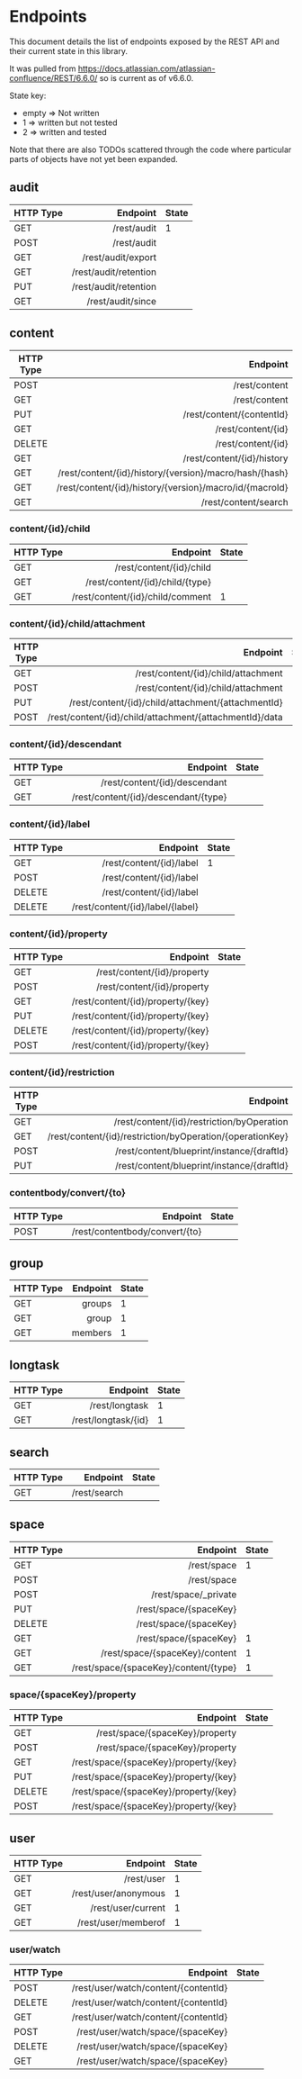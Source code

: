 # Endpoints

This document details the list of endpoints exposed by the REST API and their current 
state in this library.

It was pulled from https://docs.atlassian.com/atlassian-confluence/REST/6.6.0/ so 
is current as of v6.6.0.

State key:
- empty => Not written
- 1 => written but not tested
- 2 => written and tested

Note that there are also TODOs scattered through the code where particular parts of
objects have not yet been expanded.

## audit

| HTTP Type | Endpoint                                                | State |
|-----------|--------------------------------------------------------:|-------|
|GET        |/rest/audit                                              | 1     |
|POST       |/rest/audit                                              |       |
|GET        |/rest/audit/export                                       |       |
|GET        |/rest/audit/retention                                    |       |
|PUT        |/rest/audit/retention                                    |       |
|GET        |/rest/audit/since                                        |       |

## content

| HTTP Type | Endpoint                                                | State |
|-----------|--------------------------------------------------------:|-------|
|POST       |/rest/content                                            |       |
|GET        |/rest/content                                            | 1     |
|PUT        |/rest/content/{contentId}                                | 1     |
|GET        |/rest/content/{id}                                       | 1     |
|DELETE     |/rest/content/{id}                                       |       |
|GET        |/rest/content/{id}/history                               |       |
|GET        |/rest/content/{id}/history/{version}/macro/hash/{hash}   |       |
|GET        |/rest/content/{id}/history/{version}/macro/id/{macroId}  |       |
|GET        |/rest/content/search                                     | 1     |

### content/{id}/child

| HTTP Type | Endpoint                                                | State |
|-----------|--------------------------------------------------------:|-------|
|GET        |/rest/content/{id}/child                                 |       |
|GET        |/rest/content/{id}/child/{type}                          |       |
|GET        |/rest/content/{id}/child/comment                         | 1     |

### content/{id}/child/attachment

| HTTP Type | Endpoint                                                | State |
|-----------|--------------------------------------------------------:|-------|
|GET        |/rest/content/{id}/child/attachment                      | 1     |
|POST       |/rest/content/{id}/child/attachment                      |       |
|PUT        |/rest/content/{id}/child/attachment/{attachmentId}       |       |
|POST       |/rest/content/{id}/child/attachment/{attachmentId}/data  |       |

### content/{id}/descendant

| HTTP Type | Endpoint                                                | State |
|-----------|--------------------------------------------------------:|-------|
|GET        |/rest/content/{id}/descendant                            |       |
|GET        |/rest/content/{id}/descendant/{type}                     |       |

### content/{id}/label

| HTTP Type | Endpoint                                                | State |
|-----------|--------------------------------------------------------:|-------|
|GET        |/rest/content/{id}/label                                 | 1     |
|POST       |/rest/content/{id}/label                                 |       |
|DELETE     |/rest/content/{id}/label                                 |       |
|DELETE     |/rest/content/{id}/label/{label}                         |       |

### content/{id}/property

| HTTP Type | Endpoint                                                | State |
|-----------|--------------------------------------------------------:|-------|
|GET        |/rest/content/{id}/property                              |       |
|POST       |/rest/content/{id}/property                              |       |
|GET        |/rest/content/{id}/property/{key}                        |       |
|PUT        |/rest/content/{id}/property/{key}                        |       |
|DELETE     |/rest/content/{id}/property/{key}                        |       |
|POST       |/rest/content/{id}/property/{key}                        |       |

### content/{id}/restriction

| HTTP Type | Endpoint                                                | State |
|-----------|--------------------------------------------------------:|-------|
|GET        |/rest/content/{id}/restriction/byOperation               |       |
|GET        |/rest/content/{id}/restriction/byOperation/{operationKey}|       |
|POST       |/rest/content/blueprint/instance/{draftId}               |       |
|PUT        |/rest/content/blueprint/instance/{draftId}               |       |

### contentbody/convert/{to}

| HTTP Type | Endpoint                                                | State |
|-----------|--------------------------------------------------------:|-------|
|POST       |/rest/contentbody/convert/{to}                           |       |

## group

| HTTP Type | Endpoint                                                | State |
|-----------|--------------------------------------------------------:|-------|
|GET        |groups                                                   | 1     |
|GET        |group                                                    | 1     |
|GET        |members                                                  | 1     |

## longtask

| HTTP Type | Endpoint                                                | State |
|-----------|--------------------------------------------------------:|-------|
|GET        |/rest/longtask                                           | 1     |
|GET        |/rest/longtask/{id}                                      | 1     |

## search

| HTTP Type | Endpoint                                                | State |
|-----------|--------------------------------------------------------:|-------|
|GET        |/rest/search                                             |       |

## space

| HTTP Type | Endpoint                                                | State |
|-----------|--------------------------------------------------------:|-------|
|GET        |/rest/space                                              | 1     |
|POST       |/rest/space                                              |       |
|POST       |/rest/space/_private                                     |       |
|PUT        |/rest/space/{spaceKey}                                   |       |
|DELETE     |/rest/space/{spaceKey}                                   |       |
|GET        |/rest/space/{spaceKey}                                   | 1     |
|GET        |/rest/space/{spaceKey}/content                           | 1     |
|GET        |/rest/space/{spaceKey}/content/{type}                    | 1     |

### space/{spaceKey}/property

| HTTP Type | Endpoint                                                | State |
|-----------|--------------------------------------------------------:|-------|
|GET        |/rest/space/{spaceKey}/property                          |       |
|POST       |/rest/space/{spaceKey}/property                          |       |
|GET        |/rest/space/{spaceKey}/property/{key}                    |       |
|PUT        |/rest/space/{spaceKey}/property/{key}                    |       |
|DELETE     |/rest/space/{spaceKey}/property/{key}                    |       |
|POST       |/rest/space/{spaceKey}/property/{key}                    |       |

## user

| HTTP Type | Endpoint                                                | State |
|-----------|--------------------------------------------------------:|-------|
|GET        |/rest/user                                               | 1     |
|GET        |/rest/user/anonymous                                     | 1     |
|GET        |/rest/user/current                                       | 1     |
|GET        |/rest/user/memberof                                      | 1     |

### user/watch

| HTTP Type | Endpoint                                                | State |
|-----------|--------------------------------------------------------:|-------|
|POST       |/rest/user/watch/content/{contentId}                     |       |
|DELETE     |/rest/user/watch/content/{contentId}                     |       |
|GET        |/rest/user/watch/content/{contentId}                     |       |
|POST       |/rest/user/watch/space/{spaceKey}                        |       |
|DELETE     |/rest/user/watch/space/{spaceKey}                        |       |
|GET        |/rest/user/watch/space/{spaceKey}                        |       |
